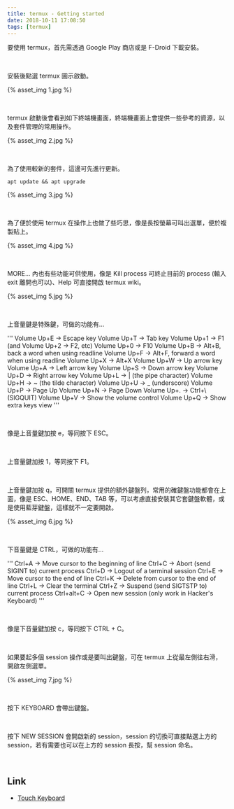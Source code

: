 ```yaml
---
title: termux - Getting started
date: 2018-10-11 17:08:50
tags: [termux]
---
```


要使用 termux，首先需透過 Google Play 商店或是 F-Droid 下載安裝。  

<!-- more -->

</br>


安裝後點選 termux 圖示啟動。  

{% asset_img 1.jpg %}

</br>


termux 啟動後會看到如下終端機畫面，終端機畫面上會提供一些參考的資源，以及套件管理的常用操作。  

{% asset_img 2.jpg %}

</br>


為了使用較新的套件，這邊可先進行更新。  

    apt update && apt upgrade

{% asset_img 3.jpg %}

</br>


為了便於使用 termux 在操作上也做了些巧思，像是長按螢幕可叫出選單，便於複製貼上。

{% asset_img 4.jpg %}

</br>


MORE... 內也有些功能可供使用，像是 Kill process 可終止目前的 process (輸入 exit 離開也可以)、Help 可直接開啟 termux wiki。  

{% asset_img 5.jpg %}

</br>


上音量鍵是特殊鍵，可做的功能有...  

'''
Volume Up+E → Escape key
Volume Up+T → Tab key
Volume Up+1 → F1 (and Volume Up+2 → F2, etc)
Volume Up+0 → F10
Volume Up+B → Alt+B, back a word when using readline
Volume Up+F → Alt+F, forward a word when using readline
Volume Up+X → Alt+X
Volume Up+W → Up arrow key
Volume Up+A → Left arrow key
Volume Up+S → Down arrow key
Volume Up+D → Right arrow key
Volume Up+L → | (the pipe character)
Volume Up+H → ~ (the tilde character)
Volume Up+U → _ (underscore)
Volume Up+P → Page Up
Volume Up+N → Page Down
Volume Up+. → Ctrl+\ (SIGQUIT)
Volume Up+V → Show the volume control
Volume Up+Q → Show extra keys view
'''

</br>


像是上音量鍵加按 e，等同按下 ESC。  

</br>


上音量鍵加按 1，等同按下 F1。  

</br>


上音量鍵加按 q，可開關 termux 提供的額外鍵盤列，常用的確鍵盤功能都會在上面，像是 ESC、HOME、END、TAB 等，可以考慮直接安裝其它套鍵盤軟體，或是使用藍芽鍵盤，這樣就不一定要開啟。  

{% asset_img 6.jpg %}

</br>


下音量鍵是 CTRL，可做的功能有...

'''
Ctrl+A → Move cursor to the beginning of line
Ctrl+C → Abort (send SIGINT to) current process
Ctrl+D → Logout of a terminal session
Ctrl+E → Move cursor to the end of line
Ctrl+K → Delete from cursor to the end of line
Ctrl+L → Clear the terminal
Ctrl+Z → Suspend (send SIGTSTP to) current process
Ctrl+alt+C → Open new session (only work in Hacker's Keyboard)
'''

</br>


像是下音量鍵加按 c，等同按下 CTRL + C。  

</br>


如果要起多個 session 操作或是要叫出鍵盤，可在 termux 上從最左側往右滑，開啟左側選單。  

{% asset_img 7.jpg %}

</br>


按下 KEYBOARD 會帶出鍵盤。  

</br>


按下 NEW SESSION 會開啟新的 session，session 的切換可直接點選上方的 session，若有需要也可以在上方的 session 長按，幫 session 命名。  

</br>


Link
----
* [Touch Keyboard](https://wiki.termux.com/wiki/Touch_Keyboard)

